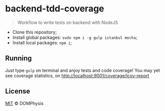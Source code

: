 # backend-tdd-coverage
> Workflow to write tests on backend with NodeJS

- Clone this repository;
- Install global packages: `sudo npm i -g gulp istanbul mocha`;
- Install local packages: `npm i`;

## Running

Just type `gulp` on terminal and anjoy tests and code coverage!
You may yet see coverage statistics, on <http://localhost:9001/coverage/lcov-report>

## License 

[MIT](LICENSE.md) © DOMPhysis